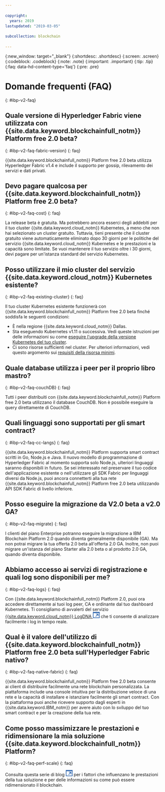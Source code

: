 ```yaml
---

copyright:
  years: 2019
lastupdated: "2019-03-05"

subcollection: blockchain

---
```



{:new_window: target="_blank"}
{:shortdesc: .shortdesc}
{:screen: .screen}
{:codeblock: .codeblock}
{:note: .note}
{:important: .important}
{:tip: .tip}
{:faq: data-hd-content-type='faq'}
{:pre: .pre}

# Domande frequenti (FAQ)
{: #ibp-v2-faq}

## Quale versione di Hyperledger Fabric viene utilizzata con {{site.data.keyword.blockchainfull_notm}} Platform free 2.0 beta?
{: #ibp-v2-faq-fabric-version}
{: faq}

{{site.data.keyword.blockchainfull_notm}} Platform free 2.0 beta utilizza Hyperledger Fabric v1.4 e include il supporto per gossip, rilevamento dei servizi e dati privati.

## Devo pagare qualcosa per {{site.data.keyword.blockchainfull_notm}} Platform free 2.0 beta?
{: #ibp-v2-faq-cost}
{: faq}

La release beta è gratuita. Ma potrebbero ancora esserci degli addebiti per il tuo cluster {{site.data.keyword.cloud_notm}} Kubernetes, a meno che non hai selezionato un cluster gratuito.  Tuttavia, tieni presente che il cluster gratuito viene automaticamente eliminato dopo 30 giorni per le politiche del servizio {{site.data.keyword.cloud_notm}} Kubernetes e le prestazioni e la capacità sono limitate.  Se vuoi mantenere il tuo servizio oltre i 30 giorni, devi pagare per un'istanza standard del servizio Kubernetes.

## Posso utilizzare il mio cluster del servizio {{site.data.keyword.cloud_notm}} Kubernetes esistente?
{: #ibp-v2-faq-existing-cluster}
{: faq}

Il tuo cluster Kubernetes esistente funzionerà con {{site.data.keyword.blockchainfull_notm}} Platform free 2.0 beta finché soddisfa le seguenti condizioni:
- È nella regione {{site.data.keyword.cloud_notm}} Dallas.
- Sta eseguendo Kubernetes v1.11 o successiva. Vedi queste istruzioni per delle informazioni su come [eseguire l'upgrade della versione Kubernetes del tuo cluster](/docs/services/blockchain/ibp-v2-deploy-iks.html#ibp-v2-deploy-iks-updating-kubernetes).
- Ci sono risorse sufficienti nel cluster. Per ulteriori informazioni, vedi questo argomento sui [requisiti della risorsa minimi](/docs/services/blockchain/ibp-v2-deploy-iks.html#ibp-v2-deploy-iks-resources-required).

## Quale database utilizza i peer per il proprio libro mastro?
{: #ibp-v2-faq-couchDB}
{: faq}

Tutti i peer distribuiti con {{site.data.keyword.blockchainfull_notm}} Platform free 2.0 beta utilizzano il database CouchDB. Non è possibile eseguire la query direttamente di CouchDB.

## Quali linguaggi sono supportati per gli smart contract?
{: #ibp-v2-faq-cc-langs}
{: faq}

{{site.data.keyword.blockchainfull_notm}} Platform supporta smart contract scritti in Go, Node.js e Java. Il nuovo modello di programmazione di Hyperledger Fabric al momento supporta solo Node.js, ulteriori linguaggi saranno disponibili in futuro. Se sei interessato nel preservare il tuo codice dell'applicazione esistente o nell'utilizzare gli SDK Fabric per linguaggi diversi da Node.js, puoi ancora connetterti alla tua rete {{site.data.keyword.blockchainfull_notm}} Platform free 2.0 beta utilizzando API SDK Fabric di livello inferiore.

## Posso eseguire la migrazione da V2.0 beta a v2.0 GA? 
{: #ibp-v2-faq-migrate}
{: faq}

I clienti del piano Enterprise potranno eseguire la migrazione a IBM Blockchain Platform 2.0 quando diventa generalmente disponibile (GA). Ma non potrai migrare la tua offerta 2.0 beta all'offerta 2.0 GA. Inoltre, non puoi migrare un'istanza del piano Starter alla 2.0 beta o al prodotto 2.0 GA, quando diventa disponibile.

## Abbiamo accesso ai servizi di registrazione e quali log sono disponibili per me?
{: #ibp-v2-faq-logs}
{: faq}

Con {{site.data.keyword.blockchainfull_notm}} Platform 2.0, puoi ora accedere direttamente ai tuoi log peer, CA e ordinante dal tuo dashboard Kubernetes. Ti consigliamo di avvalerti del servizio [{{site.data.keyword.cloud_notm}} LogDNA ![Icona link esterno](../images/external_link.svg "Icona link esterno")](https://cloud.ibm.com/catalog/services/logdna "{{site.data.keyword.IBM_notm}} Log Analysis con LogDNA") che ti consente di analizzare facilmente i log in tempo reale.

## Qual è il valore dell'utilizzo di {{site.data.keyword.blockchainfull_notm}} Platform free 2.0 beta sull'Hyperledger Fabric nativo?
{: #ibp-v2-faq-native-fabric}
{: faq}

{{site.data.keyword.blockchainfull_notm}} Platform free 2.0 beta consente ai client di distribuire facilmente una rete blockchain personalizzata. La piattaforma include una console intuitiva per la distribuzione veloce di una rete e la capacità di installare e istanziare facilmente gli smart contract. Con la piattaforma puoi anche ricevere supporto dagli esperti in {{site.data.keyword.IBM_notm}} per avere aiuto con lo sviluppo del tuo smart contract e per la creazione della tua rete.

## Come posso massimizzare le prestazioni e ridimensionare la mia soluzione {{site.data.keyword.blockchainfull_notm}} Platform?
{: #ibp-v2-faq-perf-scale}
{: faq}

Consulta questa serie di blog [ ![Icona link esterno](../images/external_link.svg "Icona link esterno")](https://www.ibm.com/blogs/blockchain/2019/01/answering-your-questions-on-hyperledger-fabric-performance-and-scale/ "Answering your questions on Hyperledger Fabric performance and scale") per i fattori che influenzano le prestazioni della tua soluzione e per delle informazioni su come può essere ridimensionato il blockchain.
